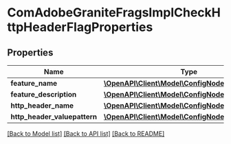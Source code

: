 # ComAdobeGraniteFragsImplCheckHttpHeaderFlagProperties

## Properties
Name | Type | Description | Notes
------------ | ------------- | ------------- | -------------
**feature_name** | [**\OpenAPI\Client\Model\ConfigNodePropertyString**](ConfigNodePropertyString.md) |  | [optional] 
**feature_description** | [**\OpenAPI\Client\Model\ConfigNodePropertyString**](ConfigNodePropertyString.md) |  | [optional] 
**http_header_name** | [**\OpenAPI\Client\Model\ConfigNodePropertyString**](ConfigNodePropertyString.md) |  | [optional] 
**http_header_valuepattern** | [**\OpenAPI\Client\Model\ConfigNodePropertyString**](ConfigNodePropertyString.md) |  | [optional] 

[[Back to Model list]](../README.md#documentation-for-models) [[Back to API list]](../README.md#documentation-for-api-endpoints) [[Back to README]](../README.md)



